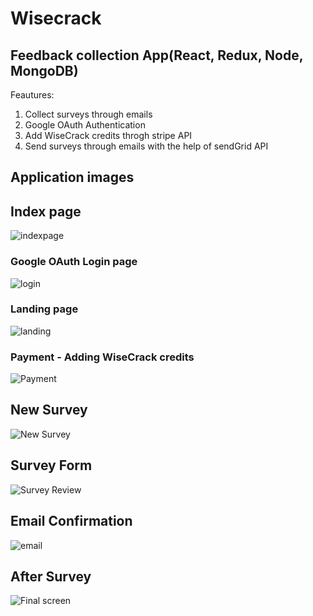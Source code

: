 # Wisecrack
## Feedback collection App(React, Redux, Node, MongoDB)

Feautures:
1. Collect surveys through emails
2. Google OAuth Authentication
3. Add WiseCrack credits throgh stripe API
4. Send surveys through emails with the help of sendGrid API

## Application images

## Index page
![indexpage](https://github.com/haripery/wisecrack/blob/master/images/index.jpeg)

### Google OAuth Login page
![login](https://github.com/haripery/wisecrack/blob/master/images/login.jpeg)

### Landing page
![landing](https://github.com/haripery/wisecrack/blob/master/images/Landing.jpeg)

### Payment - Adding WiseCrack credits
![Payment](https://github.com/haripery/wisecrack/blob/master/images/payment_filled_example.jpeg)

## New Survey
![New Survey](https://github.com/haripery/wisecrack/blob/master/images/surveyform.jpeg)

## Survey Form
![Survey Review](https://github.com/haripery/wisecrack/blob/master/images/surveyreview.jpeg)
 
 ## Email Confirmation
![email](https://github.com/haripery/wisecrack/blob/master/images/email_confirmation.jpeg)
 
## After Survey
![Final screen](https://github.com/haripery/wisecrack/blob/master/images/final_survey_screen.jpeg)
